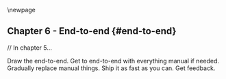 \newpage

## Chapter 6 - End-to-end {#end-to-end}

// In chapter 5...

Draw the end-to-end.
Get to end-to-end with everything manual if needed.
Gradually replace manual things.
Ship it as fast as you can.
Get feedback.